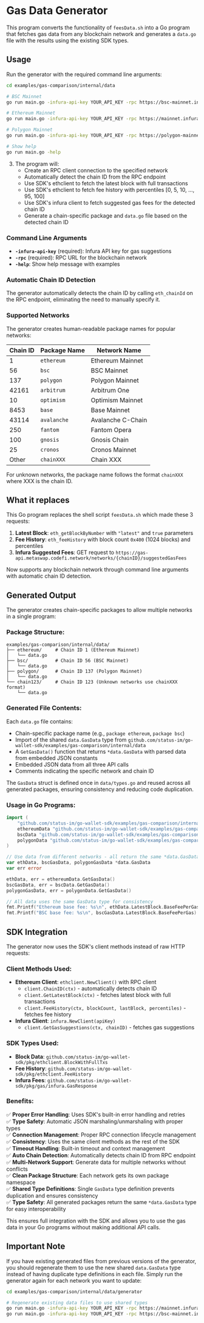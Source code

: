 # Gas Data Generator

This program converts the functionality of `feesData.sh` into a Go program that fetches gas data from any blockchain network and generates a `data.go` file with the results using the existing SDK types.

## Usage

Run the generator with the required command line arguments:

```bash
cd examples/gas-comparison/internal/data

# BSC Mainnet
go run main.go -infura-api-key YOUR_API_KEY -rpc https://bsc-mainnet.infura.io/v3/YOUR_API_KEY

# Ethereum Mainnet
go run main.go -infura-api-key YOUR_API_KEY -rpc https://mainnet.infura.io/v3/YOUR_API_KEY

# Polygon Mainnet
go run main.go -infura-api-key YOUR_API_KEY -rpc https://polygon-mainnet.infura.io/v3/YOUR_API_KEY

# Show help
go run main.go -help
```

3. The program will:
   - Create an RPC client connection to the specified network
   - Automatically detect the chain ID from the RPC endpoint
   - Use SDK's ethclient to fetch the latest block with full transactions
   - Use SDK's ethclient to fetch fee history with percentiles [0, 5, 10, ..., 95, 100]
   - Use SDK's infura client to fetch suggested gas fees for the detected chain ID
   - Generate a chain-specific package and `data.go` file based on the detected chain ID

### Command Line Arguments

- **`-infura-api-key`** (required): Infura API key for gas suggestions
- **`-rpc`** (required): RPC URL for the blockchain network
- **`-help`**: Show help message with examples

### Automatic Chain ID Detection

The generator automatically detects the chain ID by calling `eth_chainId` on the RPC endpoint, eliminating the need to manually specify it.

### Supported Networks

The generator creates human-readable package names for popular networks:

| Chain ID | Package Name | Network Name |
|----------|--------------|--------------|
| 1        | `ethereum`   | Ethereum Mainnet |
| 56       | `bsc`        | BSC Mainnet |
| 137      | `polygon`    | Polygon Mainnet |
| 42161    | `arbitrum`   | Arbitrum One |
| 10       | `optimism`   | Optimism Mainnet |
| 8453     | `base`       | Base Mainnet |
| 43114    | `avalanche`  | Avalanche C-Chain |
| 250      | `fantom`     | Fantom Opera |
| 100      | `gnosis`     | Gnosis Chain |
| 25       | `cronos`     | Cronos Mainnet |
| Other    | `chainXXX`   | Chain XXX |

For unknown networks, the package name follows the format `chainXXX` where XXX is the chain ID.

## What it replaces

This Go program replaces the shell script `feesData.sh` which made these 3 requests:

1. **Latest Block**: `eth_getBlockByNumber` with `"latest"` and `true` parameters
2. **Fee History**: `eth_feeHistory` with block count `0x400` (1024 blocks) and percentiles  
3. **Infura Suggested Fees**: GET request to `https://gas-api.metaswap.codefi.network/networks/{chainID}/suggestedGasFees`

Now supports any blockchain network through command line arguments with automatic chain ID detection.

## Generated Output

The generator creates chain-specific packages to allow multiple networks in a single program:

### **Package Structure:**
```
examples/gas-comparison/internal/data/
├── ethereum/     # Chain ID 1 (Ethereum Mainnet)
│   └── data.go
├── bsc/          # Chain ID 56 (BSC Mainnet)  
│   └── data.go
├── polygon/      # Chain ID 137 (Polygon Mainnet)
│   └── data.go
└── chain123/     # Chain ID 123 (Unknown networks use chainXXX format)
    └── data.go
```

### **Generated File Contents:**
Each `data.go` file contains:
- Chain-specific package name (e.g., `package ethereum`, `package bsc`)
- Import of the shared `data.GasData` type from `github.com/status-im/go-wallet-sdk/examples/gas-comparison/internal/data`
- A `GetGasData()` function that returns `*data.GasData` with parsed data from embedded JSON constants
- Embedded JSON data from all three API calls
- Comments indicating the specific network and chain ID

The `GasData` struct is defined once in `data/types.go` and reused across all generated packages, ensuring consistency and reducing code duplication.

### **Usage in Go Programs:**
```go
import (
    "github.com/status-im/go-wallet-sdk/examples/gas-comparison/internal/data"
    ethereumData "github.com/status-im/go-wallet-sdk/examples/gas-comparison/internal/data/ethereum"
    bscData "github.com/status-im/go-wallet-sdk/examples/gas-comparison/internal/data/bsc"
    polygonData "github.com/status-im/go-wallet-sdk/examples/gas-comparison/internal/data/polygon"
)

// Use data from different networks - all return the same *data.GasData type
var ethData, bscGasData, polygonGasData *data.GasData
var err error

ethData, err = ethereumData.GetGasData()
bscGasData, err = bscData.GetGasData()
polygonGasData, err = polygonData.GetGasData()

// All data uses the same GasData type for consistency
fmt.Printf("Ethereum base fee: %s\n", ethData.LatestBlock.BaseFeePerGas)
fmt.Printf("BSC base fee: %s\n", bscGasData.LatestBlock.BaseFeePerGas)
```

## SDK Integration

The generator now uses the SDK's client methods instead of raw HTTP requests:

### **Client Methods Used:**
- **Ethereum Client**: `ethclient.NewClient()` with RPC client
  - `client.ChainID(ctx)` - automatically detects chain ID
  - `client.GetLatestBlock(ctx)` - fetches latest block with full transactions
  - `client.FeeHistory(ctx, blockCount, lastBlock, percentiles)` - fetches fee history
- **Infura Client**: `infura.NewClient(apiKey)`
  - `client.GetGasSuggestions(ctx, chainID)` - fetches gas suggestions

### **SDK Types Used:**
- **Block Data**: `github.com/status-im/go-wallet-sdk/pkg/ethclient.BlockWithFullTxs`
- **Fee History**: `github.com/status-im/go-wallet-sdk/pkg/ethclient.FeeHistory`
- **Infura Fees**: `github.com/status-im/go-wallet-sdk/pkg/gas/infura.GasResponse`

### **Benefits:**
✅ **Proper Error Handling**: Uses SDK's built-in error handling and retries  
✅ **Type Safety**: Automatic JSON marshaling/unmarshaling with proper types  
✅ **Connection Management**: Proper RPC connection lifecycle management  
✅ **Consistency**: Uses the same client methods as the rest of the SDK  
✅ **Timeout Handling**: Built-in timeout and context management  
✅ **Auto Chain Detection**: Automatically detects chain ID from RPC endpoint  
✅ **Multi-Network Support**: Generate data for multiple networks without conflicts  
✅ **Clean Package Structure**: Each network gets its own package namespace  
✅ **Shared Type Definitions**: Single `GasData` type definition prevents duplication and ensures consistency  
✅ **Type Safety**: All generated packages return the same `*data.GasData` type for easy interoperability  

This ensures full integration with the SDK and allows you to use the gas data in your Go programs without making additional API calls.

## Important Note

If you have existing generated files from previous versions of the generator, you should regenerate them to use the new shared `data.GasData` type instead of having duplicate type definitions in each file. Simply run the generator again for each network you want to update:

```bash
cd examples/gas-comparison/internal/data/generator

# Regenerate existing data files to use shared types
go run main.go -infura-api-key YOUR_API_KEY -rpc https://mainnet.infura.io/v3/YOUR_API_KEY
go run main.go -infura-api-key YOUR_API_KEY -rpc https://bsc-mainnet.infura.io/v3/YOUR_API_KEY
```